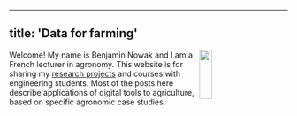 
---
title: 'Data for farming'
---

<img src="/patchwork.PNG" alt="" style="float: right; margin-right: 10px; width: 15%; min-width: 150px">


Welcome! My name is Benjamin Nowak and I am a French lecturer in agronomy. This website is for sharing my [research projects](https://bjnnowak.netlify.app/about/) and courses with engineering students. Most of the posts here describe applications of digital tools to agriculture, based on specific agronomic case studies.





